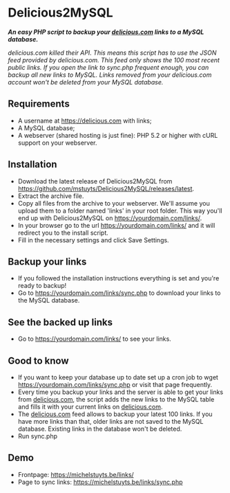 # Delicious2MySQL
__*An easy PHP script to backup your [delicious.com](https://delicious.com) links to a MySQL database.*__


*delicious.com killed their API. This means this script has to use the JSON feed provided by delicious.com. This feed only shows the 100 most recent public links. If you open the link to sync.php frequent enough, you can backup all new links to MySQL. Links removed from your delicious.com account won't be deleted from your MySQL database.*

## Requirements
* A username at https://delicious.com with links;
* A MySQL database;
* A webserver (shared hosting is just fine): PHP 5.2 or higher with cURL support on your webserver.

## Installation
* Download the latest release of Delicious2MySQL from https://github.com/mstuyts/Delicious2MySQL/releases/latest.
* Extract the archive file.
* Copy all files from the archive to your webserver. We'll assume you upload them to a folder named 'links' in your root folder. This way you'll end up with Delicious2MySQL on https://yourdomain.com/links/. 
* In your browser go to the url https://yourdomain.com/links/ and it will redirect you to the install script.
* Fill in the necessary settings and click Save Settings.

## Backup your links
* If you followed the installation instructions everything is set and you're ready to backup!
* Go to https://yourdomain.com/links/sync.php to download your links to the MySQL database.

## See the backed up links
* Go to https://yourdomain.com/links/ to see your links.

## Good to know
* If you want to keep your database up to date set up a cron job to wget https://yourdomain.com/links/sync.php or visit that page frequently.
* Every time you backup your links and the server is able to get your links from [delicious.com](https://delicious.com), the script adds the new links to the MySQL table and fills it with your current links on [delicious.com](https://delicious.com).
* The [delicious.com](https://delicious.com) feed allows to backup your latest 100 links. If you have more links than that, older links are not saved to the MySQL database. Existing links in the database won't be deleted.
* Run sync.php 

## Demo
* Frontpage: https://michelstuyts.be/links/
* Page to sync links: https://michelstuyts.be/links/sync.php
